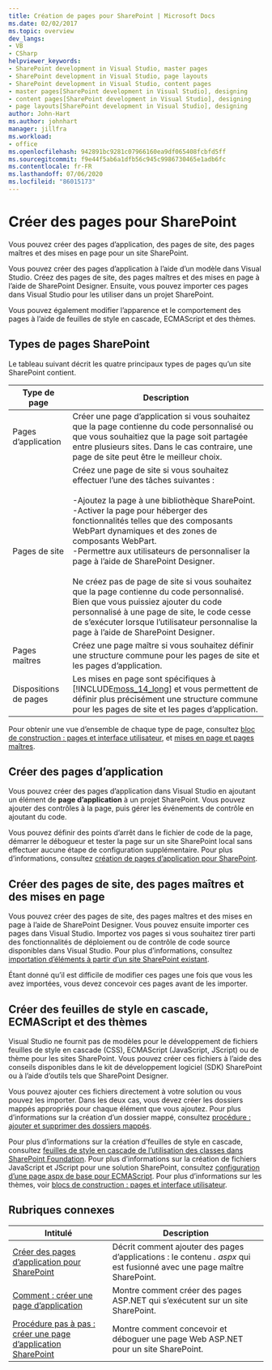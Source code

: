 ```yaml
---
title: Création de pages pour SharePoint | Microsoft Docs
ms.date: 02/02/2017
ms.topic: overview
dev_langs:
- VB
- CSharp
helpviewer_keywords:
- SharePoint development in Visual Studio, master pages
- SharePoint development in Visual Studio, page layouts
- SharePoint development in Visual Studio, content pages
- master pages[SharePoint development in Visual Studio], designing
- content pages[SharePoint development in Visual Studio], designing
- page layouts[SharePoint development in Visual Studio], designing
author: John-Hart
ms.author: johnhart
manager: jillfra
ms.workload:
- office
ms.openlocfilehash: 942891bc9281c07966160ea9df065408fcbfd5ff
ms.sourcegitcommit: f9e44f5ab6a1dfb56c945c9986730465e1adb6fc
ms.contentlocale: fr-FR
ms.lasthandoff: 07/06/2020
ms.locfileid: "86015173"
---
```

# <a name="create-pages-for-sharepoint"></a>Créer des pages pour SharePoint
  Vous pouvez créer des pages d’application, des pages de site, des pages maîtres et des mises en page pour un site SharePoint.

 Vous pouvez créer des pages d’application à l’aide d’un modèle dans Visual Studio. Créez des pages de site, des pages maîtres et des mises en page à l’aide de SharePoint Designer. Ensuite, vous pouvez importer ces pages dans Visual Studio pour les utiliser dans un projet SharePoint.

 Vous pouvez également modifier l’apparence et le comportement des pages à l’aide de feuilles de style en cascade, ECMAScript et des thèmes.

## <a name="types-of-sharepoint-pages"></a>Types de pages SharePoint
 Le tableau suivant décrit les quatre principaux types de pages qu’un site SharePoint contient.

|Type de page|Description|
|---------------|-----------------|
|Pages d’application|Créer une page d’application si vous souhaitez que la page contienne du code personnalisé ou que vous souhaitiez que la page soit partagée entre plusieurs sites. Dans le cas contraire, une page de site peut être le meilleur choix.|
|Pages de site|Créez une page de site si vous souhaitez effectuer l’une des tâches suivantes :<br /><br /> -Ajoutez la page à une bibliothèque SharePoint.<br />-Activer la page pour héberger des fonctionnalités telles que des composants WebPart dynamiques et des zones de composants WebPart.<br />-Permettre aux utilisateurs de personnaliser la page à l’aide de SharePoint Designer.<br /><br /> Ne créez pas de page de site si vous souhaitez que la page contienne du code personnalisé. Bien que vous puissiez ajouter du code personnalisé à une page de site, le code cesse de s’exécuter lorsque l’utilisateur personnalise la page à l’aide de SharePoint Designer.|
|Pages maîtres|Créez une page maître si vous souhaitez définir une structure commune pour les pages de site et les pages d’application.|
|Dispositions de pages|Les mises en page sont spécifiques à [!INCLUDE[moss_14_long](../sharepoint/includes/moss-14-long-md.md)] et vous permettent de définir plus précisément une structure commune pour les pages de site et les pages d’application.|

 Pour obtenir une vue d’ensemble de chaque type de page, consultez [bloc de construction : pages et interface utilisateur](/previous-versions/office/developer/sharepoint-2010/ee539040(v=office.14)), et [mises en page et pages maîtres](/previous-versions/office/developer/sharepoint-2010/ms543497(v=office.14)).

## <a name="create-application-pages"></a>Créer des pages d’application
 Vous pouvez créer des pages d’application dans Visual Studio en ajoutant un élément de **page d’application** à un projet SharePoint. Vous pouvez ajouter des contrôles à la page, puis gérer les événements de contrôle en ajoutant du code.

 Vous pouvez définir des points d’arrêt dans le fichier de code de la page, démarrer le débogueur et tester la page sur un site SharePoint local sans effectuer aucune étape de configuration supplémentaire. Pour plus d’informations, consultez [création de pages d’application pour SharePoint](../sharepoint/creating-application-pages-for-sharepoint.md).

## <a name="create-site-pages-master-pages-and-page-layouts"></a>Créer des pages de site, des pages maîtres et des mises en page
 Vous pouvez créer des pages de site, des pages maîtres et des mises en page à l’aide de SharePoint Designer. Vous pouvez ensuite importer ces pages dans Visual Studio. Importez vos pages si vous souhaitez tirer parti des fonctionnalités de déploiement ou de contrôle de code source disponibles dans Visual Studio. Pour plus d’informations, consultez [importation d’éléments à partir d’un site SharePoint existant](../sharepoint/importing-items-from-an-existing-sharepoint-site.md).

 Étant donné qu’il est difficile de modifier ces pages une fois que vous les avez importées, vous devez concevoir ces pages avant de les importer.

## <a name="create-cascading-style-sheets-ecmascript-and-themes"></a>Créer des feuilles de style en cascade, ECMAScript et des thèmes
 Visual Studio ne fournit pas de modèles pour le développement de fichiers feuilles de style en cascade (CSS), ECMAScript (JavaScript, JScript) ou de thème pour les sites SharePoint. Vous pouvez créer ces fichiers à l’aide des conseils disponibles dans le kit de développement logiciel (SDK) SharePoint ou à l’aide d’outils tels que SharePoint Designer.

 Vous pouvez ajouter ces fichiers directement à votre solution ou vous pouvez les importer. Dans les deux cas, vous devez créer les dossiers mappés appropriés pour chaque élément que vous ajoutez. Pour plus d’informations sur la création d’un dossier mappé, consultez [procédure : ajouter et supprimer des dossiers mappés](../sharepoint/how-to-add-and-remove-mapped-folders.md).

 Pour plus d’informations sur la création d’feuilles de style en cascade, consultez [feuilles de style en cascade de l’utilisation des classes dans SharePoint Foundation](/previous-versions/office/developer/sharepoint-2010/ms438349(v=office.14)). Pour plus d’informations sur la création de fichiers JavaScript et JScript pour une solution SharePoint, consultez [configuration d’une page aspx de base pour ECMAScript](/previous-versions/office/developer/sharepoint-2010/ee535709(v=office.14)). Pour plus d’informations sur les thèmes, voir [blocs de construction : pages et interface utilisateur](/previous-versions/office/developer/sharepoint-2010/ee539040(v=office.14)).

## <a name="related-topics"></a>Rubriques connexes

|Intitulé|Description|
|-----------|-----------------|
|[Créer des pages d’application pour SharePoint](../sharepoint/creating-application-pages-for-sharepoint.md)|Décrit comment ajouter des pages d’applications : le contenu *. aspx* qui est fusionné avec une page maître SharePoint.|
|[Comment : créer une page d’application](../sharepoint/how-to-create-an-application-page.md)|Montre comment créer des pages ASP.NET qui s’exécutent sur un site SharePoint.|
|[Procédure pas à pas : créer une page d’application SharePoint](../sharepoint/walkthrough-creating-a-sharepoint-application-page.md)|Montre comment concevoir et déboguer une page Web ASP.NET pour un site SharePoint.|
